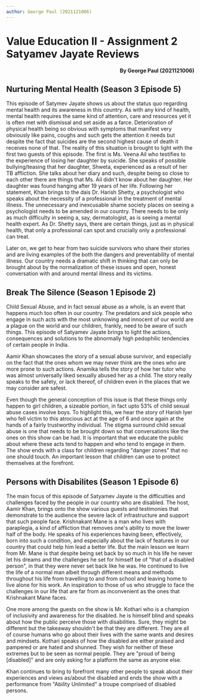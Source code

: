 ```yaml
---
author: George Paul (2021121006)
---
```


# Value Education II - Assignment 2 Satyamev Jayate Reviews

<div align ='right'><b> By George Paul (2021121006)</b></div>



## Nurturing Mental Health (Season 3 Episode 5)

This episode of Satymev Jayate shows us about the status quo regarding mental health and its awareness in this country. As with any kind of health, mental health requires the same kind of attention, care and resources yet it is often met with dismissal and set aside as a farce. Deterioration of physical health being so obvious with symptoms that manifest very obviously like pains, coughs and such gets the attention it needs but despite the fact that suicides are the second highest cause of death it receives none of that. The reality of this situation is brought to light with the first two guests of this episode. The first is Ms. Veena Ail who testifies to the experience of losing her daughter by suicide. She speaks of possible bullying/teasing that her daughter, Shweta, experienced as a result of her TB affliction. She talks about her diary and such, despite being so close to each other there are things that Ms. Ail didn't know about her daughter. Her daughter was found hanging after 19 years of her life.
Following her statement, Khan brings to the dais Dr. Harish Shetty, a psychologist who speaks about the necessity of a professional in the treatment of mental illness. The unnecessary and inexcusable shame society places on seeing a psychologist needs to be amended in our country. There needs to be only as much difficulty in seeing a, say, dermatologist, as is seeing a mental health expert. As Dr. Shetty says, there are certain things, just as in physical health, that only a professional can spot and crucially only a professional can treat.

Later on, we get to hear from two suicide survivors who share their stories and are living examples of the both the dangers and preventability of mental illness. Our country needs a dramatic shift in thinking that can only be brought about by the normalization of these issues and open, honest conversation with and around mental illness and its victims.



## Break The Silence (Season 1 Episode 2)

Child Sexual Abuse, and in fact sexual abuse as a whole, is an event that happens much too often in our country. The predators and sick people who engage in such acts with the most unknowing and innocent of our world are a plague on the world and our children, frankly, need to be aware of such things. This episode  of Satyamev Jayate brings to light the actions, consequences and solutions to the abnormally high pedophilic tendencies of certain people in India.

Aamir Khan showcases the story of a sexual abuse survivor, and especially on the fact that the ones whom we may never think are the ones who are more prone to such actions. Anamika tells the story of how her tutor who was almost universally liked sexually abused her as a child. The story really speaks to the safety, or lack thereof, of children even in the places that we may consider are safest. 

Even though the general conception of this issue is that these things only happen to girl children, a sizeable portion, in fact upto 53% of child sexual abuse cases involve boys. To highlight this, we hear the story of Harish Iyer who fell victim to this atrocious act at the age of 6 and once again at the hands of a fairly trustworthy individual.
The stigma surround child sexual abuse is one that needs to be brought down so that conversations like the ones on this show can be had. It is important that we educate the public about where these acts tend to happen and who tend to engage in them. The show ends with a class for children regarding "danger zones" that no one should touch. An important lesson that children can use to protect themselves at the forefront.

## Persons with Disabilites (Season 1 Episode 6)

The main focus of this episode of Satyamev Jayate is the difficulties and challenges faced by the people in our country who are disabled. The host, Aamir Khan, brings onto the show various guests and testimonies that demonstrate to the audience the severe lack of infrastructure and support that such people face.
Krishnakant Mane is a man who lives with paraplegia, a kind of affliction that removes one's ability to move the lower half of the body. He speaks of his experiences having been, effectively, born into such a condition, and especially about the lack of features in our country that could help him lead a better life. But the main lesson we learn from Mr. Mane is that despite being set back by so much in his life he never let his dreams and the challenges he set for himself be of "that of a disabled person", in that they were never set back like he was. He continued to live the life of a normal man albeit through different means and methods throughout his life from travelling to and from school and leaving home to live alone for his work. An inspiration to those of us who struggle to face the challenges in our life that are far from as inconvenient as the ones that Krishnakant Mane faces.

One more among the guests on the show is Mr. Kothari who is a champion of inclusivity and awareness for the disabled. he is himself blind and speaks about how the public perceive those with disabilities. Sure, they might be different but the takeaway shouldn't be that they are different. They are all of course humans who go about their lives with the same wants and desires and mindsets. Kothari speaks of how the disabled are either praised and pampered or are hated and shunned. They wish for neither of these extremes but to be seen as normal people. They are "proud of being [disabled]" and are only asking for a platform the same as anyone else.

Khan continues to bring to forefront many other people to speak about their experiences and views as/about the disabled and ends the show with a performance from "Ability Unlimited" a troupe comprised of disabled persons.